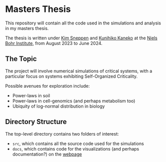 # Masters Thesis

This repository will contain all the code used in the simulations and analysis in my masters thesis.

The thesis is written under [Kim Sneppen](https://nbi.ku.dk/english/staff/?pure=en/persons/41236) and [Kunihiko Kaneko](https://nbi.ku.dk/english/staff/?pure=en/persons/440257) at the [Niels Bohr Institute](https://nbi.ku.dk/english/), from August 2023 to June 2024.

## The Topic

The project will involve numerical simulations of critical systems, with a particular focus on systems exhibiting Self-Organized Criticality. 

Possible avenues for exploration include:
* Power-laws in soil
* Power-laws in cell-genomics (and perhaps metabolism too)
* Ubiquity of log-normal distribution in biology

## Directory Structure

The top-level directory contains two folders of interest:

* `src`, which contains all the source code used for the simulations
* `docs`, which contains code for the visualizations (and perhaps documentation?) on the [webpage](rizfn.github.io/Masters-Thesis/)


